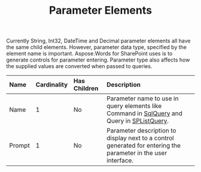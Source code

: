 ﻿---
title: Parameter Elements
second_title: Aspose.Words for SharePoint
articleTitle: Parameter Elements
linktitle: Parameter Elements
description: "Parameter element meaning and structure which may be used while configuring Aspose.Words for SharePoint reports."
type: docs
weight: 220
url: /sharepoint/parameter-elements/
---

Currently String, Int32, DateTime and Decimal parameter elements all have the same child elements. However, parameter data type, specified by the element name is important. Aspose.Words for SharePoint uses is to generate controls for parameter entering. Parameter type also affects how the supplied values are converted when passed to queries.

|Name|Cardinality|Has Children|Description|
| :- | :- | :- | :- |
|Name|1|No|Parameter name to use in query elements like Command in [SqlQuery](/words/sharepoint/sqlquery-element/) and Query in [SPListQuery](/words/sharepoint/splistquery-element/).|
|Prompt|1|No|Parameter description to display next to a control generated for entering the parameter in the user interface.|
